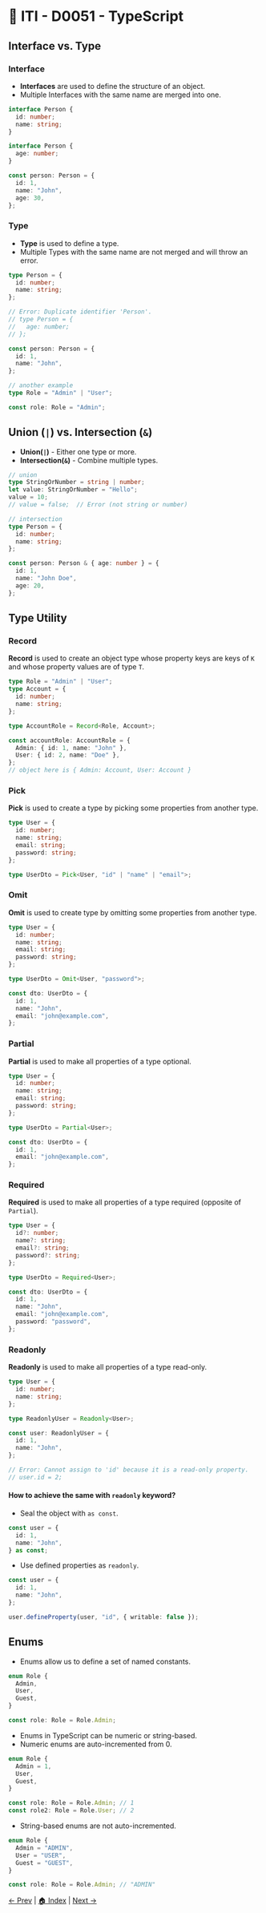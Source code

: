 # 🔖 ITI - D0051 - TypeScript

## Interface vs. Type

### Interface

- **Interfaces** are used to define the structure of an object.
- Multiple Interfaces with the same name are merged into one.

```typescript
interface Person {
  id: number;
  name: string;
}

interface Person {
  age: number;
}

const person: Person = {
  id: 1,
  name: "John",
  age: 30,
};
```

### Type

- **Type** is used to define a type.
- Multiple Types with the same name are not merged and will throw an error.

```typescript
type Person = {
  id: number;
  name: string;
};

// Error: Duplicate identifier 'Person'.
// type Person = {
//   age: number;
// };

const person: Person = {
  id: 1,
  name: "John",
};

// another example
type Role = "Admin" | "User";

const role: Role = "Admin";
```

## Union (`|`) vs. Intersection (`&`)

- **Union(`|`)** - Either one type or more.
- **Intersection(`&`)** - Combine multiple types.

```typescript
// union
type StringOrNumber = string | number;
let value: StringOrNumber = "Hello";
value = 10;
// value = false;  // Error (not string or number)

// intersection
type Person = {
  id: number;
  name: string;
};

const person: Person & { age: number } = {
  id: 1,
  name: "John Doe",
  age: 20,
};
```

## Type Utility

### Record

**Record** is used to create an object type whose property keys are keys of `K` and whose property values are of type `T`.

```typescript
type Role = "Admin" | "User";
type Account = {
  id: number;
  name: string;
};

type AccountRole = Record<Role, Account>;

const accountRole: AccountRole = {
  Admin: { id: 1, name: "John" },
  User: { id: 2, name: "Doe" },
};
// object here is { Admin: Account, User: Account }
```

### Pick

**Pick** is used to create a type by picking some properties from another type.

```typescript
type User = {
  id: number;
  name: string;
  email: string;
  password: string;
};

type UserDto = Pick<User, "id" | "name" | "email">;
```

### Omit

**Omit** is used to create type by omitting some properties from another type.

```typescript
type User = {
  id: number;
  name: string;
  email: string;
  password: string;
};

type UserDto = Omit<User, "password">;

const dto: UserDto = {
  id: 1,
  name: "John",
  email: "john@example.com",
};
```

### Partial

**Partial** is used to make all properties of a type optional.

```typescript
type User = {
  id: number;
  name: string;
  email: string;
  password: string;
};

type UserDto = Partial<User>;

const dto: UserDto = {
  id: 1,
  email: "john@example.com",
};
```

### Required

**Required** is used to make all properties of a type required (opposite of `Partial`).

```typescript
type User = {
  id?: number;
  name?: string;
  email?: string;
  password?: string;
};

type UserDto = Required<User>;

const dto: UserDto = {
  id: 1,
  name: "John",
  email: "john@example.com",
  password: "password",
};
```

### Readonly

**Readonly** is used to make all properties of a type read-only.

```typescript
type User = {
  id: number;
  name: string;
};

type ReadonlyUser = Readonly<User>;

const user: ReadonlyUser = {
  id: 1,
  name: "John",
};

// Error: Cannot assign to 'id' because it is a read-only property.
// user.id = 2;
```

#### How to achieve the same with `readonly` keyword?

- Seal the object with `as const`.

```typescript
const user = {
  id: 1,
  name: "John",
} as const;
```

- Use defined properties as `readonly`.

```typescript
const user = {
  id: 1,
  name: "John",
};

user.defineProperty(user, "id", { writable: false });
```

## Enums

- Enums allow us to define a set of named constants.

```typescript
enum Role {
  Admin,
  User,
  Guest,
}

const role: Role = Role.Admin;
```

- Enums in TypeScript can be numeric or string-based.
- Numeric enums are auto-incremented from 0.

```typescript
enum Role {
  Admin = 1,
  User,
  Guest,
}

const role: Role = Role.Admin; // 1
const role2: Role = Role.User; // 2
```

- String-based enums are not auto-incremented.

```typescript
enum Role {
  Admin = "ADMIN",
  User = "USER",
  Guest = "GUEST",
}

const role: Role = Role.Admin; // "ADMIN"
```

[← Prev](./iti-d0050-ts.md) | [🏠 Index](../../README.md#index) | [Next →](./iti-d0051-angular.md)
